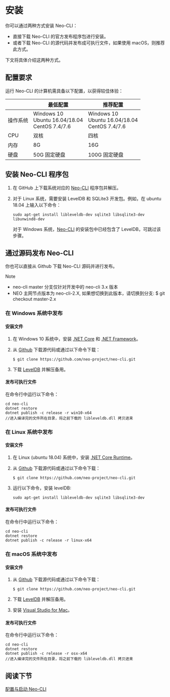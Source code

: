 # 安装

你可以通过两种方式安装 Neo-CLI：

- 直接下载 Neo-CLI 的官方发布程序包进行安装。
- 或者下载 Neo-CLI 的源代码并发布成可执行文件，如果使用 macOS，则推荐此方式。

下文将具体介绍这两种方式。

## 配置要求

运行 Neo-CLI 的计算机需具备以下配置，以获得较佳体验：

|          | 最低配置                                             | 推荐配置                                             |
| -------- | ---------------------------------------------------- | ---------------------------------------------------- |
| 操作系统 | Windows 10<br/>Ubuntu 16.04/18.04<br/>CentOS 7.4/7.6 | Windows 10<br/>Ubuntu 16.04/18.04<br/>CentOS 7.4/7.6 |
| CPU      | 双核                                                 | 四核                                                 |
| 内存     | 8G                                                   | 16G                                                  |
| 硬盘     | 50G 固定硬盘                                         | 100G 固定硬盘                                        |

## 安装 Neo-CLI 程序包

1. 在 GitHub 上下载系统对应的 [Neo-CLI](https://github.com/neo-project/neo-cli/releases) 程序包并解压。

2. 对于 Linux 系统，需要安装 LevelDB 和 SQLite3 开发包。例如，在 ubuntu 18.04 上输入以下命令：

   ```
   sudo apt-get install libleveldb-dev sqlite3 libsqlite3-dev libunwind8-dev
   ```

   对于 Windows 系统，[Neo-CLI](https://github.com/neo-project/neo-cli/releases) 的安装包中已经包含了 LevelDB，可跳过该步骤。  

## 通过源码发布 Neo-CLI 

你也可以直接从 Github 下载 Neo-CLI 源码并进行发布。

> [!Note] 
>
> - neo-cli master 分支仅针对开发中的 neo-cli 3.x 版本
> - NEO 主网节点版本为 neo-cli-2.X, 如果想切换到此版本，请切换到分支: $ git checkout master-2.x

### 在 Windows 系统中发布

#### 安装文件

1. 在 Windows 10 系统中，安装 [.NET Core](https://www.microsoft.com/net/download/windows) 和 [.NET Framework](https://www.microsoft.com/net/download/windows)。

2. 从 [Github](https://github.com/neo-project/neo-cli.git) 下载源代码或通过以下命令下载：

   ```
   $ git clone https://github.com/neo-project/neo-cli.git
   ```

3. 下载 [LevelDB](https://github.com/neo-ngd/leveldb/releases) 并解压备用。

#### 发布可执行文件

在命令行中运行以下命令：

```
cd neo-cli
dotnet restore
dotnet publish -c release -r win10-x64
//进入编译完的文件所在目录，将之前下载的 libleveldb.dll 拷贝进来
```

### 在 Linux 系统中发布

#### 安装文件

1. 在 Linux (ubuntu 18.04) 系统中，安装 [.NET Core Runtime](https://www.microsoft.com/net/download/linux)。

2. 从 [Github](https://github.com/neo-project/neo-cli.git) 下载源代码或通过以下命令下载：

   ```
   $ git clone https://github.com/neo-project/neo-cli.git
   ```

3. 运行以下命令，安装 levelDB:

   ```
   sudo apt-get install libleveldb-dev sqlite3 libsqlite3-dev
   ```

#### 发布可执行文件

在命令行中运行以下命令：

```
cd neo-cli
dotnet restore
dotnet publish -c release -r linux-x64
```

### 在 macOS 系统中发布

#### 安装文件

1. 从 [Github](https://github.com/neo-project/neo-cli.git) 下载源代码或通过以下命令下载：

   ```
   $ git clone https://github.com/neo-project/neo-cli.git
   ```

2. 下载 [LevelDB](https://github.com/neo-ngd/leveldb/releases) 并解压备用。

3. 安装 [Visual Studio for Mac](https://www.visualstudio.com/vs/mac/)。

#### 发布可执行文件

在命令行中运行以下命令：

```
cd neo-cli
dotnet restore
dotnet publish -c release -r osx-x64
//进入编译完的文件所在目录，将之前下载的 libleveldb.dll 拷贝进来
```

## 阅读下节

[配置与启动 Neo-CLI](config.md)